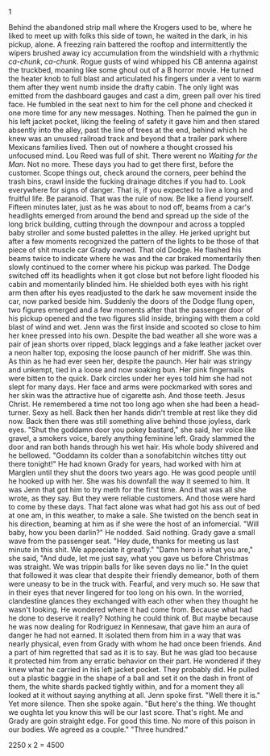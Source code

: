 1

  Behind the abandoned strip mall where the Krogers used to be, where he liked to meet up with folks this side of town, he waited in the dark, in his pickup, alone. A freezing rain battered the rooftop and intermittently the wipers brushed away icy accumulation from the windshield with a rhythmic _ca-chunk_, _ca-chunk_. Rogue gusts of wind whipped his CB antenna against the truckbed, moaning like some ghoul out of a B horror movie. He turned the heater knob to full blast and articulated his fingers under a vent to warm them after they went numb inside the drafty cabin. The only light was emitted from the dashboard gauges and cast a dim, green pall over his tired face. He fumbled in the seat next to him for the cell phone and checked it one more time for any new messages. Nothing. Then he palmed the gun in his left jacket pocket, liking the feeling of safety it gave him and then stared absently into the alley, past the line of trees at the end, behind which he knew was an unused railroad track and beyond that a trailer park where Mexicans families lived. Then out of nowhere a thought crossed his unfocused mind. Lou Reed was full of shit. There werent no _Waiting for the Man_. Not no more. These days you had to get there first, before the customer. Scope things out, check around the corners, peer behind the trash bins, crawl inside the fucking drainage ditches if you had to. Look everywhere for signs of danger. That is, if you expected to live a long and fruitful life. Be paranoid. That was the rule of now. Be like a fiend yourself.
  Fifteen minutes later, just as he was about to nod off, beams from a car's headlights emerged from around the bend and spread up the side of the long brick building, cutting through the downpour and across a toppled baby stroller and some busted palettes in the alley. He jerked upright but after a few moments recognized the pattern of the lights to be those of that piece of shit muscle car Grady owned. That old Dodge. He flashed his beams twice to indicate where he was and the car braked momentarily then slowly continued to the corner where his pickup was parked.
  The Dodge switched off its headlights when it got close but not before light flooded his cabin and momentarily blinded him. He shielded both eyes with his right arm then after his eyes readjusted to the dark he saw movement inside the car, now parked beside him. Suddenly the doors of the Dodge flung open, two figures emerged and a few moments after that the passenger door of his pickup opened and the two figures slid inside, bringing with them a cold blast of wind and wet.
  Jenn was the first inside and scooted so close to him her knee pressed into his own. Despite the bad weather all she wore was a pair of jean shorts over ripped, black leggings and a fake leather jacket over a neon halter top, exposing the loose paunch of her midriff. She was thin. As thin as he had ever seen her, despite the paunch. Her hair was stringy and unkempt, tied in a loose and now soaking bun. Her pink fingernails were bitten to the quick. Dark circles under her eyes told him she had not slept for many days. Her face and arms were pockmarked with sores and her skin was the attractive hue of cigarette ash. And those teeth. Jesus Christ. He remembered a time not too long ago when she had been a head-turner. Sexy as hell. Back then her hands didn't tremble at rest like they did now. Back then there was still something alive behind those joyless, dark eyes.
  "Shut the goddamn door you pokey bastard," she said, her voice like gravel, a smokers voice, barely anything feminine left.
  Grady slammed the door and ran both hands through his wet hair. His whole body shivered and he bellowed.
  "Goddamn its colder than a sonofabitchin witches titty out there tonight!"
  He had known Grady for years, had worked with him at Marglen until they shut the doors two years ago. He was good people until he hooked up with her. She was his downfall the way it seemed to him. It was Jenn that got him to try meth for the first time. And that was all she wrote, as they say. But they were reliable customers. And those were hard to come by these days. That fact alone was what had got his ass out of bed at one am, in this weather, to make a sale.
  She twisted on the bench seat in his direction, beaming at him as if she were the host of an infomercial.
  "Will baby, how you been darlin?"
  He nodded. Said nothing.
  Grady gave a small wave from the passenger seat.
  "Hey dude, thanks for meeting us last minute in this shit. We appreciate it greatly."
  "Damn hero is what you are," she said, "And dude, let me just say, what you gave us before Christmas was straight. We was trippin balls for like seven days no lie."
  In the quiet that followed it was clear that despite their friendly demeanor, both of them were uneasy to be in the truck with. Fearful, and very much so. He saw that in their eyes that never lingered for too long on his own. In the worried, clandestine glances they exchanged with each other when they thought he wasn't looking. He wondered where it had come from. Because what had he done to deserve it really? Nothing he could think of. But maybe because he was now dealing for Rodriguez in Kennesaw, that gave him an aura of danger he had not earned. It isolated them from him in a way that was nearly physical, even from Grady with whom he had once been friends. And a part of him regretted that sad as it is to say. But he was glad too because it protected him from any erratic behavior on their part. He wondered if they knew what he carried in his left jacket pocket. They probably did.
  He pulled out a plastic baggie in the shape of a ball and set it on the dash in front of them, the white shards packed tightly within, and for a moment they all looked at it without saying anything at all. Jenn spoke first.
  "Well there it is."
  Yet more silence. Then she spoke again.
  "But here's the thing. We thought we oughta let you know this will be our last score. That's right. Me and Grady are goin straight edge. For good this time. No more of this poison in our bodies. We agreed as a couple."
  "Three hundred."














2250 x 2 = 4500
